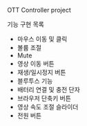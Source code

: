OTT Controller project

기능 구현 목록
* 마우스 이동 및 클릭
* 볼륨 조절
* Mute
* 영상 이동 버튼
* 재생/일시정지 버튼
* 블루투스 기능
* 배터리 연결 및 충전 단자
* 브라우저 단축키 버튼
* 영상 속도 조절 슬라이더
* 전원 버튼